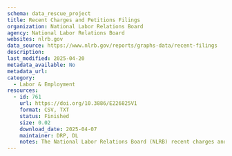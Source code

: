 ```yaml
---
schema: data_rescue_project 
title: Recent Charges and Petitions Filings
organization: National Labor Relations Board
agency: National Labor Relations Board
websites: nlrb.gov
data_source: https://www.nlrb.gov/reports/graphs-data/recent-filings
description: 
last_modified: 2025-04-20
metadata_available: No
metadata_url: 
category:
  - Labor & Employment 
resources:
  - id: 761
    url: https://doi.org/10.3886/E226825V1
    format: CSV, TXT
    status: Finished
    size: 0.02
    download_date: 2025-04-07
    maintainer: DRP, DL
    notes: The National Labor Relations Board (NLRB) recent charges and petitions filings.
---
```

